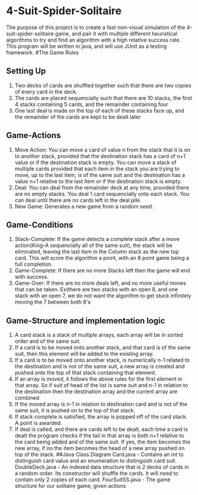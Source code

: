 # 4-Suit-Spider-Solitaire
The purpose of this project is to create a fast non-visual simulation of the 4-suit-spider-solitaire game, and pair it with multiple different heuristical algorithms to try and find an algorithm with a high relative success rate. This program will be written in java, and will use JUnit as a testing framework.
#The Game Rules
## Setting Up
1. Two decks of cards are shuffled together such that there are two copies of every card in the deck.
2. The cards are placed sequencially such that there are 10 stacks, the first 4 stacks containing 5 cards, and the remainder containing four
3. One last deal is made on the top of each of these stacks face up, and  the remainder of the cards are kept to be dealt later
## Game-Actions
1. Move Action: You can move a card of value n from the stack that it is on to another stack, provided that the destination stack has a card of n+1 value or if the destination stack is empty. You can move a stack of multiple cards provided that each item in the stack you are trying to move, up to the last item, is of the same suit and the destination has a value n+1 relative to the last item or if the destination stack is empty.
2. Deal: You can deal from the remainder deck at any time, provided there are no empty stacks. You deal 1 card sequencially onto each stack. You can deal until there are no cards left in the deal pile.
3. New Game: Generates a new game from a random seed.
## Game-Conditions
1. Stack-Complete: If the game detects a complete stack after a move action(King-A sequencially all of the same suit), the stack will be eliminated, leaving the last item in the Column stack as the new top card. This will score the algorithm a point, with an 8 point game being a full completion.
2. Game-Complete: If there are no more Stacks left then the game will end with success.
3. Game-Over: If there are no more deals left, and no more useful moves that can be taken. Ex(there are two stacks with an open 8, and one stack with an open 7, we do not want the algorithm to get stuck infinitely moving the 7 between both 8's
## Game-Structure and implementation logic
1. A card stack is a stack of multiple arrays, each array will be in sorted order and of the same suit.
2. If a card is to be moved onto another stack, and that card is of the same suit, then this element will be added to the existing array.
3. If a card is to be moved onto another stack, is numerically n-1 related to the destination and is not of the same suit, a new array is created and pushed onto the top of that stack containing that element.
4. If an array is moved, it follows the above rules for the first element in that array. So if suit of head of the list is same suit and n-1 in relation to the destination then the destination array and the current array are combined
5. If the moved array is n-1 in relation to destination card and is not of the same suit, it is pushed on to the top of that stack.
6. If stack complete is satisfied, the array is popped off of the card stack. A point is awarded.
7. If deal is called, and there are cards left to be dealt, each time a card is dealt the program checks if the tail in that array is both n+1 relative to the card being added and of the same suit. If yes, the item becomes the new array, if no the item becomes the head of a new array pushed on top of the stack.
##Java Class Diagram
Card.java - Contains an int to distinguish card value and an enumeration to distinguish card suit.
DoubleDeck.java - An indexed data structure that is 2 decks of cards in a random order. Its constructor will shuffle the cards. It will need to contain only 2 copies of each card.
FourSuitSS.java - The game structure for our solitaire game, given actions
